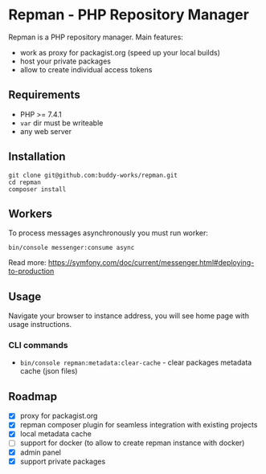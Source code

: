 # Repman - PHP Repository Manager

Repman is a PHP repository manager. Main features:
 - work as proxy for packagist.org (speed up your local builds)
 - host your private packages
 - allow to create individual access tokens

## Requirements

 - PHP >= 7.4.1
 - `var` dir must be writeable
 - any web server

## Installation

```
git clone git@github.com:buddy-works/repman.git
cd repman
composer install
```

## Workers

To process messages asynchronously you must run worker:
```
bin/console messenger:consume async
```
Read more: https://symfony.com/doc/current/messenger.html#deploying-to-production

## Usage

Navigate your browser to instance address, you will see home page with usage instructions.

### CLI commands

 - `bin/console repman:metadata:clear-cache` - clear packages metadata cache (json files)


## Roadmap

 - [x] proxy for packagist.org
 - [x] repman composer plugin for seamless integration with existing projects
 - [x] local metadata cache
 - [ ] support for docker (to allow to create repman instance with docker)
 - [x] admin panel
 - [x] support private packages
